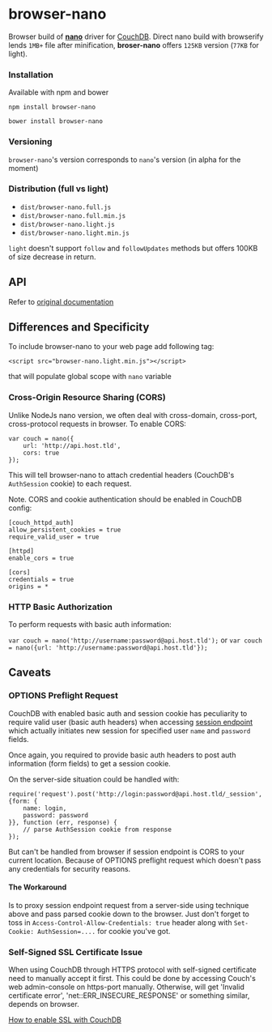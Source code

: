 # browser-nano

Browser build of **[nano](https://github.com/dscape/nano)** driver for [CouchDB](http://couchdb.apache.org). Direct nano build with browserify lends `1MB+` file after minification, **broser-nano** offers `125KB` version (`77KB` for light).

### Installation

Available with npm and bower

`npm install browser-nano`

`bower install browser-nano`

### Versioning

`browser-nano`'s version corresponds to `nano`'s version (in alpha for the moment)

### Distribution (full vs light)

* `dist/browser-nano.full.js`
* `dist/browser-nano.full.min.js`
* `dist/browser-nano.light.js`
* `dist/browser-nano.light.min.js`

`light` doesn't support `follow` and `followUpdates` methods but offers 100KB of size decrease in return.

## API

Refer to [original documentation](https://github.com/dscape/nano#table-of-contents)

## Differences and Specificity

To include browser-nano to your web page add following tag:

`<script src="browser-nano.light.min.js"></script>`

that will populate global scope with `nano` variable

### Cross-Origin Resource Sharing (CORS)

Unlike NodeJs nano version, we often deal with cross-domain, cross-port, cross-protocol requests in browser. To enable CORS:

```
var couch = nano({
	url: 'http://api.host.tld',
	cors: true
});
```

This will tell browser-nano to attach credential headers (CouchDB's `AuthSession` cookie) to each request.

Note. CORS and cookie authentication should be enabled in CouchDB config:

```
[couch_httpd_auth]
allow_persistent_cookies = true
require_valid_user = true

[httpd]
enable_cors = true

[cors]
credentials = true
origins = *
```

### HTTP Basic Authorization

To perform requests with basic auth information:

`var couch = nano('http://username:password@api.host.tld');`
or
`var couch = nano({url: 'http://username:password@api.host.tld'});`

## Caveats

### OPTIONS Preflight Request

CouchDB with enabled basic auth and session cookie has peculiarity to require valid user (basic auth headers) when accessing [session endpoint](http://docs.couchdb.org/en/1.6.1/api/server/authn.html#post--_session) which actually initiates new session for specified user `name` and `password` fields.

Once again, you required to provide basic auth headers to post auth information (form fields) to get a session cookie.

On the server-side situation could be handled with:

```
require('request').post('http://login:password@api.host.tld/_session', {form: {
	name: login,
	password: password
}}, function (err, response) {
	// parse AuthSession cookie from response
});
```

But can't be handled from browser if session endpoint is CORS to your current location. Because of OPTIONS preflight request which doesn't pass any credentials for security reasons.

#### The Workaround

Is to proxy session endpoint request from a server-side using technique above and pass parsed cookie down to the browser. Just don't forget to toss in `Access-Control-Allow-Credentials: true` header along with `Set-Cookie: AuthSession=....` for cookie you've got.

### Self-Signed SSL Certificate Issue

When using CouchDB through HTTPS protocol with self-signed certificate need to manually accept it first. This could be done by accessing Couch's web admin-console on https-port manually. Otherwise, will get 'Invalid certificate error', 'net::ERR\_INSECURE\_RESPONSE' or something similar, depends on browser.

[How to enable SSL with CouchDB](https://wiki.apache.org/couchdb/How_to_enable_SSL)
